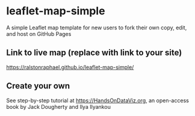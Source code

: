# leaflet-map-simple
A simple Leaflet map template for new users to fork their own copy, edit, and host on GitHub Pages

## Link to live map (replace with link to your site)
https://ralstonraphael.github.io/leaflet-map-simple/

## Create your own
See step-by-step tutorial at https://HandsOnDataViz.org, an open-access book by Jack Dougherty and Ilya Ilyankou
